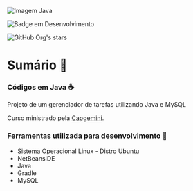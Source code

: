 
![Imagem Java](https://user-images.githubusercontent.com/75958253/163387373-dad495b8-facb-4395-962a-cea8498df030.png)

![Badge em Desenvolvimento](http://img.shields.io/static/v1?label=STATUS&message=EM%20DESENVOLVIMENTO&color=GREEN&style=for-the-badge)

![GitHub Org's stars](https://img.shields.io/github/stars/DevPovoa?style=social)


# Sumário :bookmark_tabs:
### Códigos em Java :coffee: 

<p>Projeto de um gerenciador de tarefas utilizando Java e MySQL</p>

<p>Curso ministrado pela <a href="https://www.capgemini.com/br-pt/" target="_blank">Capgemini</a>.</p>

### Ferramentas utilizada para desenvolvimento :hammer:

<ul>
    <li>Sistema Operacional Linux - Distro Ubuntu</li>
    <li>NetBeansIDE</li>
    <li>Java</li>
    <li>Gradle</li>
    <li>MySQL</li>
</ul>
